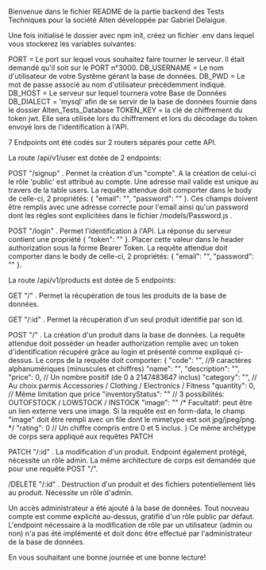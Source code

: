 Bienvenue dans le fichier README de la partie backend des Tests Techniques pour la société Alten développée par Gabriel Delaigue.


Une fois initialisé le dossier avec npm init, créez un fichier .env dans lequel vous stockerez les variables suivantes:

PORT = Le port sur lequel vous souhaitez faire tourner le serveur. Il était demandé qu'il soit sur le PORT n°3000.
DB_USERNAME = Le nom d'utilisateur de votre Systême gérant la base de données.
DB_PWD = Le mot de passe associé au nom d'utilisateur précédemment indiqué.
DB_HOST = Le serveur sur lequel tournera votre Base de Données
DB_DIALECT = 'mysql' afin de se servir de la base de données fournie dans le dossier Alten_Tests_Database
TOKEN_KEY = la clé de chiffrement du token jwt. Elle sera utilisée lors du chiffrement et lors du décodage du token envoyé lors de l'identification à l'API.

7 Endpoints ont été codés sur 2 routers séparés pour cette API.

La route /api/v1/user est dotée de 2 endpoints:

POST "/signup" .
Permet la création d'un "compte". A la création de celui-ci le rôle 'public' est attribué au compte. Une adresse mail valide est unique au travers de la table users.
La requête attendue doit comporter dans le body de celle-ci, 2 propriétés: { "email": "", "password": "" }.
Ces champs doivent être remplis avec une adresse correcte pour l'email ainsi qu'un password dont les règles sont explicitées dans le fichier /models/Password.js .

POST "/login" .
Permet l'identification à l'API. La réponse du serveur contient une propriété { "token": "" }. Placer cette valeur dans le header authorization sous la forme Bearer Token.
La requête attendue doit comporter dans le body de celle-ci, 2 propriétés: { "email": "", "password": "" }.

La route /api/v1/products est dotée de 5 endpoints:

GET "/" .
Permet la récupération de tous les produits de la base de données.

GET "/:id" .
Permet la récupération d'un seul produit identifié par son id.

POST "/" .
La création d'un produit dans la base de données.
La requête attendue doit posséder un header authorization remplie avec un token d'identification récupéré grâce au login et présenté comme expliqué ci-dessus.
Le corps de la requête doit comporter:
{
  "code": "", //9 caractères alphanumériques (minuscules et chiffres)
  "name": "",
  "description": "",
  "price": 0, // Un nombre positif (de 0 à 2147483647 inclus)
  "category": "", // Au choix parmis Accessories / Clothing / Electronics / Fitness
  "quantity": 0, // Même limitation que price
  "inventoryStatus": "" // 3 possibilités: OUTOFSTOCK / LOWSTOCK / INSTOCK
  "image": "" /* Facultatif: peut être un lien externe vers une image. Si la requête est en form-data, le champ "image" doit être rempli avec un file dont le mimetype est soit jpg/jpeg/png. */
  "rating": 0 // Un chiffre compris entre 0 et 5 inclus.
}
Ce même archétype de corps sera appliqué aux requêtes PATCH

PATCH "/:id" .
La modification d'un produit.
Endpoint également protégé, nécessite un rôle admin.
La même architecture de corps est demandée que pour une requête POST "/".

/DELETE "/:id" .
Destruction d'un produit et des fichiers potentiellement liés au produit.
Nécessite un rôle d'admin.

Un accès administrateur a été ajouté à la base de données. Tout nouveau compte est comme explicité au-dessus, gratifié d'un rôle public par défaut. L'endpoint nécessaire à la modification de rôle par un utilisateur (admin ou non) n'a pas été implémenté et doit donc être effectué par l'administrateur de la base de données.

En vous souhaitant une bonne journée et une bonne lecture!